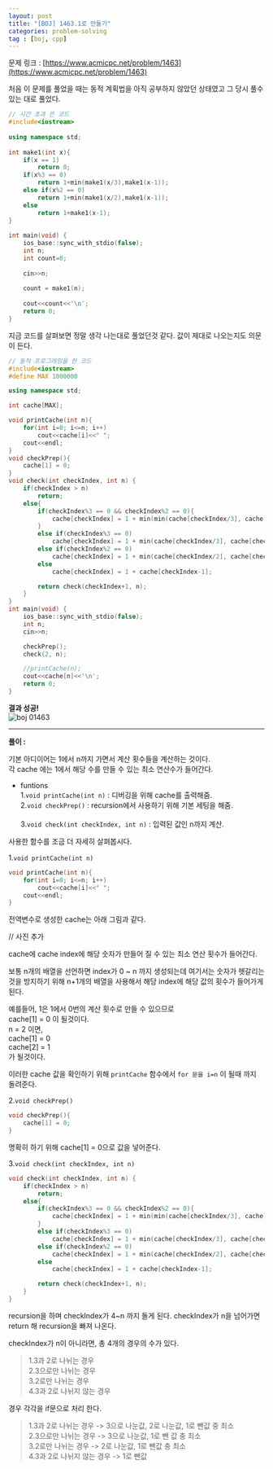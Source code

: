 ```yaml
---
layout: post
title: "[BOJ] 1463.1로 만들기"
categories: problem-solving
tag : [boj, cpp]
---
```


문제 링크 : [https://www.acmicpc.net/problem/1463](https://www.acmicpc.net/problem/1463)

처음 이 문제를 풀었을 때는 동적 계획법을 아직 공부하지 않았던 상태였고 그 당시 풀수 있는 대로 풀었다. <br>

```cpp
// 시간 초과 뜬 코드
#include<iostream>
	
using namespace std;
	
int make1(int x){
	if(x == 1)
	    return 0;
	if(x%3 == 0)
	    return 1+min(make1(x/3),make1(x-1));
	else if(x%2 == 0)
	    return 1+min(make1(x/2),make1(x-1));
	else
	    return 1+make1(x-1);
}
	
int main(void) {
	ios_base::sync_with_stdio(false);
	int n;
	int count=0;
	
	cin>>n;
	
	count = make1(n);
	
	cout<<count<<'\n';
	return 0;
}
```

지금 코드를 살펴보면 정말 생각 나는대로 풀었던것 같다. 
값이 제대로 나오는지도 의문이 든다.<br>


```cpp 
// 동적 프로그래밍을 한 코드 
#include<iostream>
#define MAX 1000000

using namespace std;

int cache[MAX];

void printCache(int n){
    for(int i=0; i<=n; i++)
        cout<<cache[i]<<" ";
    cout<<endl;
}
void checkPrep(){
    cache[1] = 0;
}
void check(int checkIndex, int n) {
    if(checkIndex > n)
        return;
    else{
        if(checkIndex%3 == 0 && checkIndex%2 == 0){
            cache[checkIndex] = 1 + min(min(cache[checkIndex/3], cache[checkIndex/2]), cache[checkIndex-1]);
        }
        else if(checkIndex%3 == 0)
            cache[checkIndex] = 1 + min(cache[checkIndex/3], cache[checkIndex-1]);
        else if(checkIndex%2 == 0)
            cache[checkIndex] = 1 + min(cache[checkIndex/2], cache[checkIndex-1]);
        else
            cache[checkIndex] = 1 + cache[checkIndex-1];

        return check(checkIndex+1, n);
    }
}
int main(void) {
    ios_base::sync_with_stdio(false);
    int n;
    cin>>n;

    checkPrep();
    check(2, n);

    //printCache(n);
    cout<<cache[n]<<'\n';
    return 0;
}
```

**결과 성공!**<br>
![boj 01463](https://krispediadot.github.io/assets/images/boj_01463.jpg)

---

**풀이 :**

기본 아디이어는 1에서 n까지 가면서 계산 횟수들을 계산하는 것이다. <br>
각 cache 에는 1에서 해당 수를 만들 수 있는 최소 연산수가 들어간다. <br>

- funtions<br>
1.`void printCache(int n)` : 디버깅을 위해 cache를 출력해줌.<br> 
2.`void checkPrep()` :  recursion에서 사용하기 위해 기본 세팅을 해줌.<br>  
3.`void check(int checkIndex, int n)` : 입력된 값인 n까지 계산.<br>

사용한 함수를 조금 더 자세히 살펴봅시다.<br>

1.`void printCache(int n)`<br>

```cpp
void printCache(int n){
    for(int i=0; i<=n; i++)
        cout<<cache[i]<<" ";
    cout<<endl;
}
```
전역변수로 생성한 cache는 아래 그림과 같다. 

// 사진 추가

cache에 cache index에 해당 숫자가 만들어 질 수 있는 최소 연산 횟수가 들어간다. <br>

보통 n개의 배열을 선언하면 index가 0 ~ n 까지 생성되는데 여기서는 숫자가 헷갈리는것을 방지하기 위해 n+1개의 배열을 사용해서 해당 index에 해당 값의 횟수가 들어가게 된다. <br>

예를들어, 1은 1에서 0번의 계산 횟수로 만들 수 있으므로 <br>
cache[1] = 0 이 될것이다. <br>
n = 2 이면, <br>
cache[1] = 0<br>
cache[2] = 1<br> 
가 될것이다. <br>

이러한 cache 값을 확인하기 위해 `printCache` 함수에서 `for 문을 i=n` 이 될때 까지 돌려준다.<br>

2.`void checkPrep()`<br>
```cpp
void checkPrep(){
    cache[1] = 0;
}
```

명확히 하기 위해 cache[1] = 0으로 값을 넣어준다.<br>

3.`void check(int checkIndex, int n)`<br>
```cpp
void check(int checkIndex, int n) {
    if(checkIndex > n)
        return;
    else{
        if(checkIndex%3 == 0 && checkIndex%2 == 0){
            cache[checkIndex] = 1 + min(min(cache[checkIndex/3], cache[checkIndex/2]), cache[checkIndex-1]);
        }
        else if(checkIndex%3 == 0)
            cache[checkIndex] = 1 + min(cache[checkIndex/3], cache[checkIndex-1]);
        else if(checkIndex%2 == 0)
            cache[checkIndex] = 1 + min(cache[checkIndex/2], cache[checkIndex-1]);
        else
            cache[checkIndex] = 1 + cache[checkIndex-1];

        return check(checkIndex+1, n);
    }
}
```

recursion을 하며 checkIndex가 4~n 까지 돌게 된다. checkIndex가 n을 넘어가면 return 해 recursion을 빠져 나온다. <br>

checkIndex가 n이 아니라면, 총 4개의 경우의 수가 있다. <br>
>1.3과 2로 나뉘는 경우<br>
2.3으로만 나뉘는 경우<br>
3.2로만 나뉘는 경우<br>
4.3과 2로 나뉘지 않는 경우<br>

경우 각각을 if문으로 처리 한다.<br>
>1.3과 2로 나뉘는 경우 -> 3으로 나눈값, 2로 나눈값, 1로 뺀값 중 최소<br>
2.3으로만 나뉘는 경우 -> 3으로 나눈값, 1로 뺀 값 충 최소<br>
3.2로만 나뉘는 경우 -> 2로 나눈값, 1로 뺀값 충 최소<br>
4.3과 2로 나뉘지 않는 경우 -> 1로 뺀값<br>






